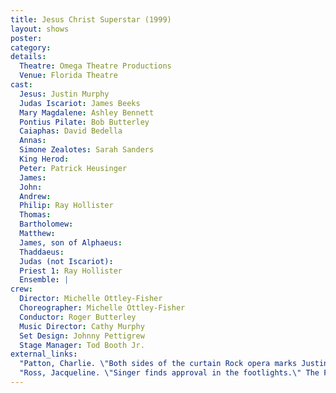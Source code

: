 ```yaml
---
title: Jesus Christ Superstar (1999)
layout: shows
poster:
category:
details:
  Theatre: Omega Theatre Productions
  Venue: Florida Theatre
cast:
  Jesus: Justin Murphy
  Judas Iscariot: James Beeks
  Mary Magdalene: Ashley Bennett
  Pontius Pilate: Bob Butterley
  Caiaphas: David Bedella
  Annas:
  Simone Zealotes: Sarah Sanders
  King Herod:
  Peter: Patrick Heusinger
  James:
  John:
  Andrew:
  Philip: Ray Hollister
  Thomas:
  Bartholomew:
  Matthew:
  James, son of Alphaeus:
  Thaddaeus:
  Judas (not Iscariot):
  Priest 1: Ray Hollister
  Ensemble: |
crew:
  Director: Michelle Ottley-Fisher
  Choreographer: Michelle Ottley-Fisher
  Conductor: Roger Butterley
  Music Director: Cathy Murphy
  Set Design: Johnny Pettigrew
  Stage Manager: Tod Booth Jr.
external_links:
  "Patton, Charlie. \"Both sides of the curtain Rock opera marks Justin Murphy's professional leap to actor, producer.\" The Florida Times-Union, City ed., sec. Lifestyle, 13 Aug. 1999, pp. E-1": /media/news/Both_sides_of_the_curtain_Rock_opera_marks_Justin__Florida_Times-Union_The_Jacksonville_FL___August_13_1999__pE-1.pdf
  "Ross, Jacqueline. \"Singer finds approval in the footlights.\" The Florida Times-Union, City ed., sec. Lifestyle, 13 Aug. 1999, pp. E-1.": \media\news\Singer_finds_approval_in_the_footlights__Florida_Times-Union_The_Jacksonville_FL___August_13_1999__pE-1.pdf
---
```

